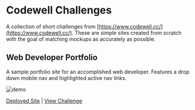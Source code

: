 # Codewell Challenges

A collection of short challenges from [https://www.codewell.cc/](https://www.codewell.cc/). These are simple sites created from scratch with the goal of matching mockups as accurately as possible.

## Web Developer Portfolio

A sample portfolio site for an accomplished web developer. Features a drop down mobile nav and highlighted active nav links.

![demo](./web-developer-portfolio/demo.gif)

[Deployed Site](https://michaelrodriguez22-codewell-web-developer-portfolio.netlify.app/) | [View Challenge](https://www.codewell.cc/challenges/web-developer-portfolio--617d4897a383e41090a3e46f)
